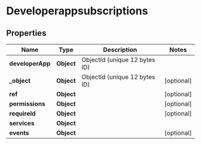 

# Developerappsubscriptions


## Properties

| Name | Type | Description | Notes |
|------------ | ------------- | ------------- | -------------|
|**developerApp** | **Object** | ObjectId (unique 12 bytes ID) |  |
|**_object** | **Object** | ObjectId (unique 12 bytes ID) |  [optional] |
|**ref** | **Object** |  |  [optional] |
|**permissions** | **Object** |  |  [optional] |
|**requireId** | **Object** |  |  [optional] |
|**services** | **Object** |  |  |
|**events** | **Object** |  |  [optional] |



